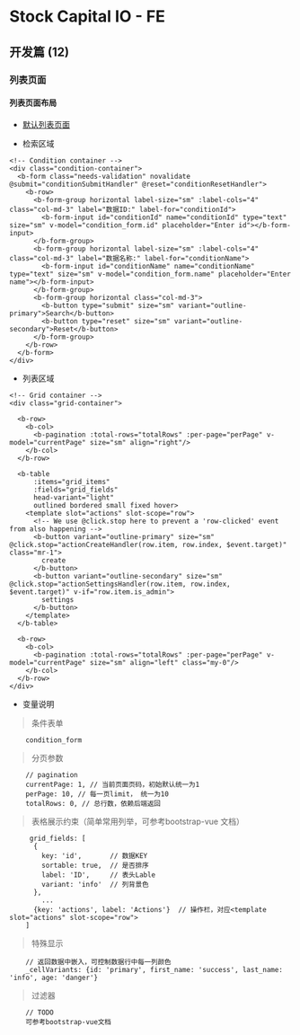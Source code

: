# Stock Capital IO - FE

## 开发篇 (12)

### 列表页面

#### 列表页面布局

- [默认列表页面](/sample/fe/grid)

- 检索区域

> 
    <!-- Condition container -->
    <div class="condition-container">
      <b-form class="needs-validation" novalidate @submit="conditionSubmitHandler" @reset="conditionResetHandler">
        <b-row>
          <b-form-group horizontal label-size="sm" :label-cols="4" class="col-md-3" label="数据ID:" label-for="conditionId">
            <b-form-input id="conditionId" name="conditionId" type="text" size="sm" v-model="condition_form.id" placeholder="Enter id"></b-form-input>
          </b-form-group>
          <b-form-group horizontal label-size="sm" :label-cols="4" class="col-md-3" label="数据名称:" label-for="conditionName">
            <b-form-input id="conditionName" name="conditionName" type="text" size="sm" v-model="condition_form.name" placeholder="Enter name"></b-form-input>
          </b-form-group>
          <b-form-group horizontal class="col-md-3">
            <b-button type="submit" size="sm" variant="outline-primary">Search</b-button>
            <b-button type="reset" size="sm" variant="outline-secondary">Reset</b-button>
          </b-form-group>
        </b-row>
      </b-form>
    </div>

- 列表区域

>

    <!-- Grid container -->
    <div class="grid-container">
    
      <b-row>
        <b-col>
          <b-pagination :total-rows="totalRows" :per-page="perPage" v-model="currentPage" size="sm" align="right"/>
        </b-col>
      </b-row>
    
      <b-table
          :items="grid_items"
          :fields="grid_fields"
          head-variant="light"
          outlined bordered small fixed hover>
        <template slot="actions" slot-scope="row">
          <!-- We use @click.stop here to prevent a 'row-clicked' event from also happening -->
          <b-button variant="outline-primary" size="sm" @click.stop="actionCreateHandler(row.item, row.index, $event.target)" class="mr-1">
            create
          </b-button>
          <b-button variant="outline-secondary" size="sm" @click.stop="actionSettingsHandler(row.item, row.index, $event.target)" v-if="row.item.is_admin">
            settings
          </b-button>
        </template>
      </b-table>
    
      <b-row>
        <b-col>
          <b-pagination :total-rows="totalRows" :per-page="perPage" v-model="currentPage" size="sm" align="left" class="my-0"/>
        </b-col>
      </b-row>
    </div>

- 变量说明

> 条件表单

        condition_form

> 分页参数

        // pagination
        currentPage: 1, // 当前页面页码，初始默认统一为1
        perPage: 10, // 每一页limit， 统一为10
        totalRows: 0, // 总行数，依赖后端返回
        
> 表格展示约束（简单常用列举，可参考bootstrap-vue 文档）

         grid_fields: [
          {
            key: 'id',       // 数据KEY
            sortable: true,  // 是否排序
            label: 'ID',     // 表头Lable
            variant: 'info'  // 列背景色
          },
            ...
          {key: 'actions', label: 'Actions'}  // 操作栏，对应<template slot="actions" slot-scope="row">
        ]

> 特殊显示

        // 返回数据中嵌入，可控制数据行中每一列颜色
        _cellVariants: {id: 'primary', first_name: 'success', last_name: 'info', age: 'danger'}

> 过滤器

        // TODO
        可参考bootstrap-vue文档
        